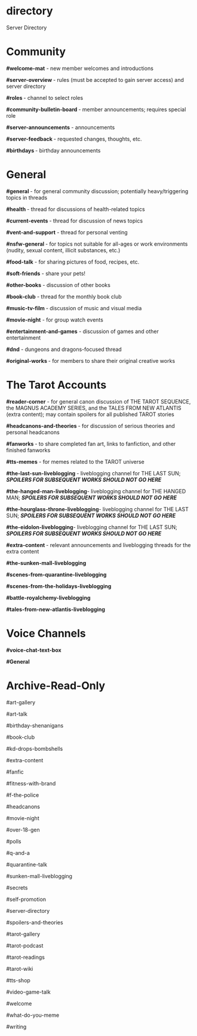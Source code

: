 # directory
Server Directory

<h1>Community</h1>
<p><strong>#welcome-mat</strong> - new member welcomes and introductions</p>
<p><strong>#server-overview </strong>- rules (must be accepted to gain server access) and server directory</p>
<p><strong>#roles </strong>- channel to select roles</p>
<p><strong>#community-bulletin-board </strong>- member announcements; requires special role</p>
<p><strong>#server-announcements</strong> - announcements</p>
<p><strong>#server-feedback </strong>- requested changes, thoughts, etc.</p>
<p><strong>#birthdays </strong>- birthday announcements</p>
<h1>General</h1>
<p><strong>#general </strong>- for general community discussion; potentially heavy/triggering topics in threads</p>
<p><strong>#health </strong>- thread for discussions of health-related topics</p>
<p><strong>#current-events </strong>- thread for discussion of news topics</p>
<p><strong>#vent-and-support</strong> - thread for personal venting</p>
<p><strong>#nsfw-general </strong>- for topics not suitable for all-ages or work environments (nudity, sexual content, illicit substances, etc.)</p>
<p><strong>#food-talk</strong> - for sharing pictures of food, recipes, etc.</p>
<p><strong>#soft-friends</strong> - share your pets!</p>
<p><strong>#other-books</strong> - discussion of other books</p>
<p><strong>#book-club</strong> - thread for the monthly book club</p>
<p><strong>#music-tv-film </strong>- discussion of music and visual media</p>
<p><strong>#movie-night</strong> - for group watch events</p>
<p><strong>#entertainment-and-games</strong> - discussion of games and other entertainment</p>
<p><strong>#dnd</strong> - dungeons and dragons-focused thread</p>
<p><strong>#original-works </strong>- for members to share their original creative works</p>
<h1>The Tarot Accounts</h1>
<p><strong>#reader-corner</strong> - for general canon discussion of THE TAROT SEQUENCE, the MAGNUS ACADEMY SERIES, and the TALES FROM NEW ATLANTIS (extra content); may contain spoilers for all published TAROT stories</p>
<p><strong>#headcanons-and-theories </strong>- for discussion of serious theories and personal headcanons</p>
<p><strong>#fanworks </strong>- to share completed fan art, links to fanfiction, and other finished fanworks</p>
<p><strong>#tts-memes</strong> - for memes related to the TAROT universe</p>
<p><strong>#the-last-sun-liveblogging </strong>- liveblogging channel for THE LAST SUN; <strong><em>SPOILERS FOR SUBSEQUENT WORKS SHOULD NOT GO HERE</em></strong></p>
<p><strong>#the-hanged-man-liveblogging</strong>- liveblogging channel for THE HANGED MAN; <strong><em>SPOILERS FOR SUBSEQUENT WORKS SHOULD NOT GO HERE</em></strong></p>
<p><strong>#the-hourglass-throne-liveblogging</strong>- liveblogging channel for THE LAST SUN; <strong><em>SPOILERS FOR SUBSEQUENT WORKS SHOULD NOT GO HERE</em></strong></p>
<p><strong>#the-eidolon-liveblogging</strong>- liveblogging channel for THE LAST SUN; <strong><em>SPOILERS FOR SUBSEQUENT WORKS SHOULD NOT GO HERE</em></strong></p>
<p><strong>#extra-content </strong>- relevant announcements and liveblogging threads for the extra content</p>
<p><strong>#the-sunken-mall-liveblogging</strong></p>
<p><strong>#scenes-from-quarantine-liveblogging</strong></p>
<p><strong>#scenes-from-the-holidays-liveblogging</strong></p>
<p><strong>#battle-royalchemy-liveblogging</strong></p>
<p><strong>#tales-from-new-atlantis-liveblogging</strong></p>
<h1>Voice Channels</h1>
<p><strong>#voice-chat-text-box</strong></p>
<p><strong>#General</strong></p>
<h1>Archive-Read-Only</h1>
<p>#art-gallery</p>
<p>#art-talk</p>
<p>#birthday-shenanigans</p>
<p>#book-club</p>
<p>#kd-drops-bombshells</p>
<p>#extra-content</p>
<p>#fanfic</p>
<p>#fitness-with-brand</p>
<p>#f-the-police</p>
<p>#headcanons</p>
<p>#movie-night</p>
<p>#over-18-gen</p>
<p>#polls</p>
<p>#q-and-a</p>
<p>#quarantine-talk</p>
<p>#sunken-mall-liveblogging</p>
<p>#secrets</p>
<p>#self-promotion</p>
<p>#server-directory</p>
<p>#spoilers-and-theories</p>
<p>#tarot-gallery</p>
<p>#tarot-podcast</p>
<p>#tarot-readings</p>
<p>#tarot-wiki</p>
<p>#tts-shop</p>
<p>#video-game-talk</p>
<p>#welcome</p>
<p>#what-do-you-meme</p>
<p>#writing</p>
